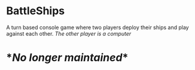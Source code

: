 # BattleShips
A turn based console game where two players deploy their ships and play against each other.
*The other player is a computer*

# \**No longer maintained*\*
